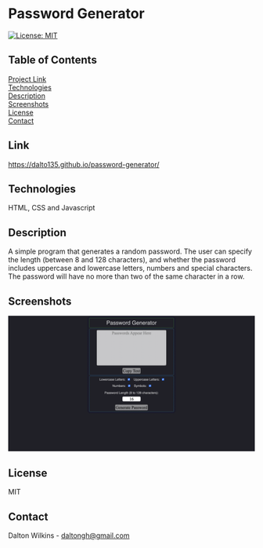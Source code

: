 # Password Generator

[![License: MIT](https://img.shields.io/badge/License-MIT-blue.svg)](https://opensource.org/licenses/MIT)

## Table of Contents
[Project Link](#Link)  
[Technologies](#Technologies)  
[Description](#Description)  
[Screenshots](#Screenshots)  
[License](#License)  
[Contact](#Contact)

## Link
https://dalto135.github.io/password-generator/

## Technologies
HTML, CSS and Javascript

## Description
A simple program that generates a random password. The user can specify the length (between 8 and 128 characters), and whether the password includes uppercase and lowercase letters, numbers and special characters. The password will have no more than two of the same character in a row.

## Screenshots
![Screenshot](assets/images/screenshot.png)

## License
MIT

## Contact
Dalton Wilkins - daltongh@gmail.com
